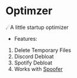 # Optimzer
☄A little startup optimizer
- Features:
1. Delete Temporary Files
2. Discord Debloat
3. Spotify Debloat
4. Works with [Spoofer](https://github.com/Netxv/Spoofer)
